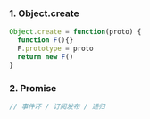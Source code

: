 
### 1. Object.create
```ts
Object.create = function(proto) {
  function F(){}
  F.prototype = proto
  return new F()
}
```

### 2. Promise
```ts
// 事件环 / 订阅发布 / 递归

```